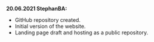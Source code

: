 **20.06.2021 StephanBA:**
 *  GitHub repository created.
 *  Initial version of the website.
 *  Landing page draft and hosting as a public repository.
